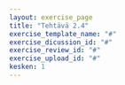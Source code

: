 ```yaml
---
layout: exercise_page
title: "Tehtävä 2.4"
exercise_template_name: "#"
exercise_dicussion_id: "#"
exercise_review_id: "#"
exercise_upload_id: "#"
kesken: 1
---
```

